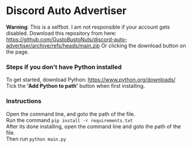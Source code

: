 # Discord Auto Advertiser
**Warning**: This is a selfbot. I am not responsible if your account gets disabled.
Download this repository from here: https://github.com/GustoBustoNuts/discord-auto-advertiser/archive/refs/heads/main.zip
Or clicking the download button on the page.
<br />
### Steps if you don't have Python installed
To get started, download Python: https://www.python.org/downloads/
<br />
Tick the **'Add Python to path'** button when first installing.
### Instructions
Open the command line, and goto the path of the file.
<br />
Run the command ```pip install -r requirements.txt```
<br />
After its done installing, open the command line and goto the path of the file.
<br />
Then run ```python main.py```

